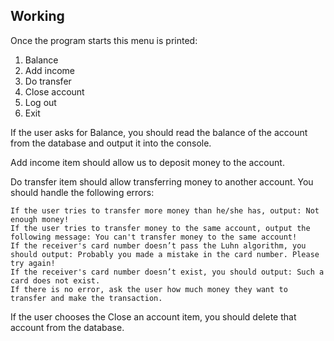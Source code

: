 ## Working


Once the program starts this menu is printed:


1. Balance
2. Add income
3. Do transfer
4. Close account
5. Log out
0. Exit


If the user asks for Balance, you should read the balance of the account from the database and output it into the console.


Add income item should allow us to deposit money to the account.


Do transfer item should allow transferring money to another account. You should handle the following errors:


    If the user tries to transfer more money than he/she has, output: Not enough money!
    If the user tries to transfer money to the same account, output the following message: You can't transfer money to the same account!
    If the receiver's card number doesn’t pass the Luhn algorithm, you should output: Probably you made a mistake in the card number. Please try again!
    If the receiver's card number doesn’t exist, you should output: Such a card does not exist.
    If there is no error, ask the user how much money they want to transfer and make the transaction.


If the user chooses the Close an account item, you should delete that account from the database.
